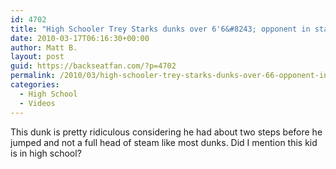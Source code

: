 ```yaml
---
id: 4702
title: "High Schooler Trey Starks dunks over 6'6&#8243; opponent in state title game"
date: 2010-03-17T06:16:30+00:00
author: Matt B.
layout: post
guid: https://backseatfan.com/?p=4702
permalink: /2010/03/high-schooler-trey-starks-dunks-over-66-opponent-in-state-title-game/
categories:
  - High School
  - Videos
---
```


<div class="entry">
  <p>
  </p>

  <p>
    This dunk is pretty ridiculous considering he had about two steps before he jumped and not a full head of steam like most dunks. Did I mention this kid is in high school?
  </p>
</div>
